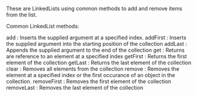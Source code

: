 These are LinkedLists using common methods to add and remove items from the list.

Common LinkedList methods:

add : Inserts the supplied argument at a specified index.
addFirst : Inserts the supplied argument into the starting position of 	the collection
addLast : Appends the supplied argument to the end of the collection
get : Returns are reference to an element at a specified index
getFirst : Returns the first element of the collection
getLast : Returns the last element of the collection
clear : Removes all elements from the collection
remove : Removes the element at a specified index or the first 	occurance of an object in the collection.
removeFirst : Removes the first element of the collection
removeLast : Removes the last element of the collection